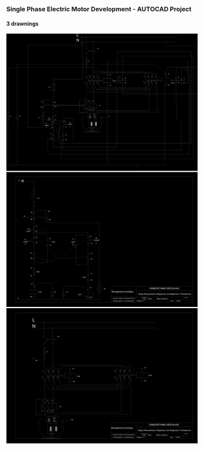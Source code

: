 ### Single Phase Electric Motor Development - AUTOCAD Project
#### 3 drawnings

<img src="https://github.com/Gioynwa/SinglePhaseMotorAutoCad/blob/main/analitiko.png" width="800px" height="auto">
<img src="https://github.com/Gioynwa/SinglePhaseMotorAutoCad/blob/main/elegxou.png" width="800px" height="auto">
<img src="https://github.com/Gioynwa/SinglePhaseMotorAutoCad/blob/main/isxios.png" width="800px" height="auto">
